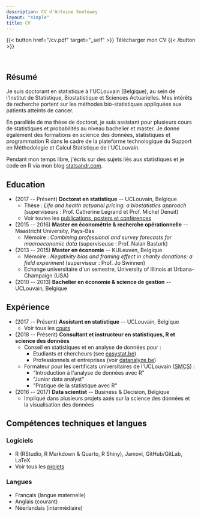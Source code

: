 ```yaml
---
description: CV d'Antoine Soetewey
layout: "simple"
title: CV
---
```


{{< button href="/cv.pdf" target="_self" >}}
Télécharger mon CV
{{< /button >}}

<br>

## Résumé

Je suis doctorant en statistique à l'UCLouvain (Belgique), au sein de l'Institut de Statistique, Biostatistique et Sciences Actuarielles. Mes intérêts de recherche portent sur les méthodes bio-statistiques appliquées aux patients atteints de cancer.

En parallèle de ma thèse de doctorat, je suis assistant pour plusieurs cours de statistiques et probabilités au niveau bachelier et master. Je donne également des formations en science des données, statistiques et programmation R dans le cadre de la plateforme technologique du Support en Méthodologie et Calcul Statistique de l'UCLouvain.

Pendant mon temps libre, j'écris sur des sujets liés aux statistiques et je code en R via mon blog [statsandr.com](https://statsandr.com/).

## Education

- (2017 -- Présent) **Doctorat en statistique** -- UCLouvain, Belgique
  + Thèse : *Life and health actuarial pricing: a biostatistics approach* (superviseurs : Prof. Catherine Legrand et Prof. Michel Denuit)
  + Voir toutes les [publications, posters et conférences](/fr/research/)
- (2015 -- 2016) **Master en économétrie & recherche opérationnelle** -- Maastricht University, Pays-Bas 
  + Mémoire : *Combining professional and survey forecasts for macroeconomic data* (superviseuse : Prof. Nalan Basturk)
- (2013 -- 2015) **Master en économie** -- KULeuven, Belgique
  + Mémoire : *Negativity bias and framing effect in charity donations: a field experiment* (superviseur : Prof. Jo Swinnen)
  + Echange universitaire d'un semestre, University of Illinois at Urbana-Champaign (USA)
- (2010 -- 2013) **Bachelier en économie & science de gestion** -- UCLouvain, Belgique

## Expérience

- (2017 -- Présent) **Assistant en statistique** -- UCLouvain, Belgique
  + Voir tous les [cours](/fr/teaching/)
- (2018 -- Présent) **Consultant et instructeur en statistiques, R et science des données**
  + Conseil en statistiques et en analyse de données pour :
    + Etudiants et chercheurs (see [easystat.be](https://easystat.be/))
    + Professionnels et entreprises (voir [datanalyze.be](https://datanalyze.be/fr/))
  + Formateur pour les certificats universitaires de l'UCLouvain ([SMCS](http://www.uclouvain.be/smcs)) :
    + "Introduction à l'analyse de données avec R"
    + "Junior data analyst"
    + "Pratique de la statistique avec R"
- (2016 -- 2017) **Data scientist** -- Business & Decision, Belgique
  + Impliqué dans plusieurs projets axés sur la science des données et la visualisation des données

## Compétences techniques et langues

### Logiciels

- R (RStudio, R Markdown & Quarto, R Shiny), Jamovi, GitHub/GitLab, LaTeX
- Voir tous les [projets](/fr/software/)

### Langues

- Français (langue maternelle)
- Anglais (courant)
- Néerlandais (intermédiaire)
